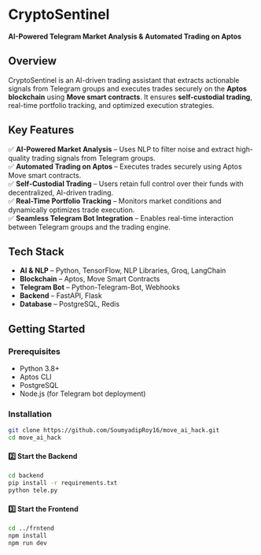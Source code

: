 # **CryptoSentinel** 
**AI-Powered Telegram Market Analysis & Automated Trading on Aptos**  

## **Overview**  
CryptoSentinel is an AI-driven trading assistant that extracts actionable signals from Telegram groups and executes trades securely on the **Aptos blockchain** using **Move smart contracts**. It ensures **self-custodial trading**, real-time portfolio tracking, and optimized execution strategies.  

## **Key Features**  
✅ **AI-Powered Market Analysis** – Uses NLP to filter noise and extract high-quality trading signals from Telegram groups.  
✅ **Automated Trading on Aptos** – Executes trades securely using Aptos Move smart contracts.  
✅ **Self-Custodial Trading** – Users retain full control over their funds with decentralized, AI-driven trading.  
✅ **Real-Time Portfolio Tracking** – Monitors market conditions and dynamically optimizes trade execution.  
✅ **Seamless Telegram Bot Integration** – Enables real-time interaction between Telegram groups and the trading engine.  

## **Tech Stack**  
- **AI & NLP** – Python, TensorFlow, NLP Libraries, Groq, LangChain
- **Blockchain** – Aptos, Move Smart Contracts  
- **Telegram Bot** – Python-Telegram-Bot, Webhooks  
- **Backend** – FastAPI, Flask  
- **Database** – PostgreSQL, Redis  

## **Getting Started**  
### **Prerequisites**  
- Python 3.8+  
- Aptos CLI  
- PostgreSQL  
- Node.js (for Telegram bot deployment)  

### **Installation**  
```bash
git clone https://github.com/SoumyadipRoy16/move_ai_hack.git
cd move_ai_hack
```

#### **2️⃣ Start the Backend**
```bash
cd backend
pip install -r requirements.txt
python tele.py
```

#### **3️⃣ Start the Frontend**
```bash
cd ../frntend
npm install
npm run dev
```
